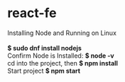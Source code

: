 # react-fe
 
Installing Node and Running on Linux<br />
<br />
**$ sudo dnf install nodejs**<br />
Confirm Node is Installed:  **$ node -v**<br />
cd into the project, then **$ npm install**<br />
Start project **$ npm start**